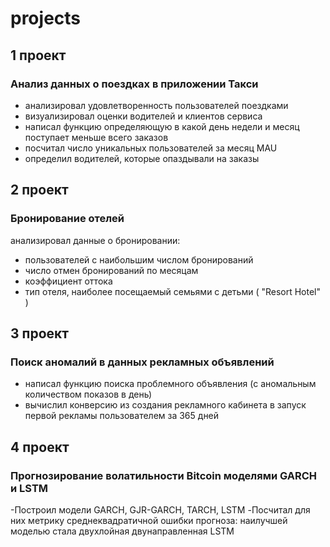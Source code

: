 # projects

## 1 проект
### Анализ данных о поездках в приложении Такси
- анализировал удовлетворенность пользователей поездками 
- визуализировал оценки водителей и клиентов сервиса
- написал функцию определяющую в какой день недели и месяц поступает меньше всего заказов
- посчитал число уникальных пользователей за месяц MAU
- определил водителей, которые опаздывали на заказы

## 2 проект 
### Бронирование отелей
анализировал данные о бронировании:
- пользователей с наибольшим числом бронирований
- число отмен бронирований по месяцам
- коэффициент оттока
- тип отеля, наиболее посещаемый семьями с
детьми ( "Resort Hotel" )

## 3 проект
### Поиск аномалий в данных рекламных объявлений
- написал функцию поиска проблемного объявления (с
аномальным количеством показов в день)
- вычислил конверсию из создания рекламного кабинета в
запуск первой рекламы пользователем за 365 дней

## 4 проект 
### Прогнозирование волатильности Bitcoin моделями GARCH и LSTM
-Построил модели GARCH, GJR-GARCH, TARCH, LSTM 
-Посчитал для них метрику среднеквадратичной ошибки прогноза: наилучшей моделью стала двухлойная двунаправленная LSTM
